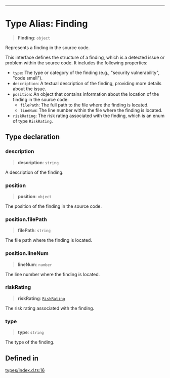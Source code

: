 ***

# Type Alias: Finding

> **Finding**: `object`

Represents a finding in the source code.

This interface defines the structure of a finding, which is a detected issue or
problem within the source code. It includes the following properties:

- `type`: The type or category of the finding (e.g., "security vulnerability", "code smell").
- `description`: A textual description of the finding, providing more details about the issue.
- `position`: An object that contains information about the location of the finding in the source code:
  - `filePath`: The full path to the file where the finding is located.
  - `lineNum`: The line number within the file where the finding is located.
- `riskRating`: The risk rating associated with the finding, which is an enum of type `RiskRating`.

## Type declaration

### description

> **description**: `string`

A description of the finding.

### position

> **position**: `object`

The position of the finding in the source code.

### position.filePath

> **filePath**: `string`

The file path where the finding is located.

### position.lineNum

> **lineNum**: `number`

The line number where the finding is located.

### riskRating

> **riskRating**: [`RiskRating`](../../structures/enumerations/RiskRating.md)

The risk rating associated with the finding.

### type

> **type**: `string`

The type of the finding.

## Defined in

[types/index.d.ts:16](https://github.com/asifqatar/Snapper/blob/e47c50848996c5aee18aed9672ee3a5a1bb1ca7d/types/index.d.ts#L16)
